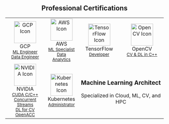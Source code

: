 <h2 align="center">Professional Certifications</h2>

<div align="center">
  <table>
    <tr>
      <td align="center">
        <img width="70" src="https://img.icons8.com/color/48/000000/google-cloud-platform.png" alt="GCP Icon"/>
        <br>GCP
        <br><sub><a href="https://www.credential.net/b5b51cc4-b3fa-4e04-9fbf-b07d2f57c787key=99876cf8adeb733170041c7ae6a87be244912356b51b572de22f2597354d0281">ML Engineer</a></sub>
        <br><sub><a href="https://www.credly.com/earner/earned/badge/4d506db3-e1d7-42cb-b6e1-0358955089ad">Data Engineer</a></sub>
      </td>
      <td align="center">
        <img width="70" src="https://img.icons8.com/color/48/000000/amazon-web-services.png" alt="AWS Icon"/>
        <br>AWS
        <br><sub><a href="https://www.credly.com/badges/5d45db0e-70ec-42a9-bbef-0683c2e0f102">ML Specialist</a></sub>
        <br><sub><a href="https://www.credly.com/earner/earned/badge/84ac7ca2-5fca-4e09-ae54-7c82ae4ebaae">Data Analytics</a></sub>
      </td>
      <td align="center">
        <img width="70" src="https://img.icons8.com/color/48/000000/tensorflow.png" alt="TensorFlow Icon"/>
        <br>TensorFlow
        <br><sub><a href="https://www.credential.net/05090036-7608-481c-946a-04c0ed0919c2#gs.aqsnm2">Developer</a></sub>
      </td>
      <td align="center">
        <img width="70" src="https://opencv.org/wp-content/uploads/2020/07/OpenCV_logo_no_text-1.png" alt="OpenCV Icon"/>
        <br>OpenCV
        <br><sub><a href="https://courses.opencv.org/certificates/70e99b41591e4f5db8775ebfb91f5863">CV & DL in C++</a></sub>
      </td>
    </tr>
    <tr>
      <td align="center">
        <img width="70" src="https://img.icons8.com/color/48/000000/nvidia.png" alt="NVIDIA Icon"/>
        <br>NVIDIA
        <br><sub><a href="https://learn.nvidia.com/certificates?id=fc37af23e17940028b3bb8221c78f2ea">CUDA C/C++</a></sub>
        <br><sub><a href="https://learn.nvidia.com/certificates?id=99Gp24-MT0GPtdXmyQ_kHw">Concurrent Streams</a></sub>
        <br><sub><a href="https://learn.nvidia.com/certificates?id=rpIVcJyMRVeAE4wk5PWokA">DL for CV</a></sub>
        <br><sub><a href="https://learn.nvidia.com/certificates?id=Ea6TWlY6RsiIcAtl3OvIBQ">OpenACC</a></sub>
      </td>
      <td align="center">
        <img width="70" src="https://img.icons8.com/color/48/000000/kubernetes.png" alt="Kubernetes Icon"/>
        <br>Kubernetes
        <br><sub><a href="https://ti-user-certificates.s3.amazonaws.com/e0df7fbf-a057-42af-8a1f-590912be5460/f5f29669-3c65-4fd1-ba5c-fad977a42014-amin-sedaghat-450c7e0c-bf4a-4ea7-a80f-7f2bc5d54d73-certificate.pdf">Administrator</a></sub>
      </td>
      <td align="center" colspan="2">
        <h3>Machine Learning Architect</h3>
        <p>Specialized in Cloud, ML, CV, and HPC</p>
      </td>
    </tr>
  </table>
</div>
